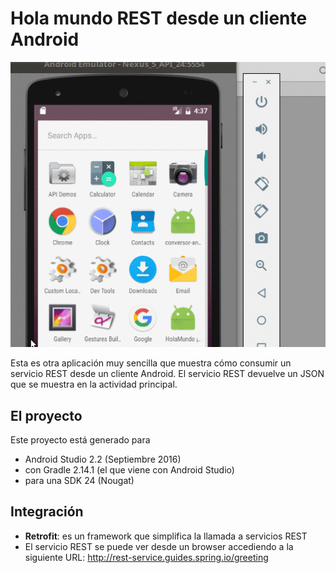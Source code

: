# Hola mundo REST desde un cliente Android

![video](video/demo.gif) 

Esta es otra aplicación muy sencilla que muestra cómo consumir un servicio REST desde un cliente Android. El servicio REST devuelve un JSON que se muestra en la actividad principal.

## El proyecto
Este proyecto está generado para

* Android Studio 2.2 (Septiembre 2016)
* con Gradle 2.14.1 (el que viene con Android Studio)
* para una SDK 24 (Nougat)

## Integración

* **Retrofit**: es un framework que simplifica la llamada a servicios REST
* El servicio REST se puede ver desde un browser accediendo a la siguiente URL: http://rest-service.guides.spring.io/greeting

